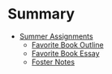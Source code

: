# Summary

- [Summer Assignments]()
    - [Favorite Book Outline](favorite_outline.md)
    - [Favorite Book Essay](favorite_essay.md)
    - [Foster Notes](foster_notes.md)
